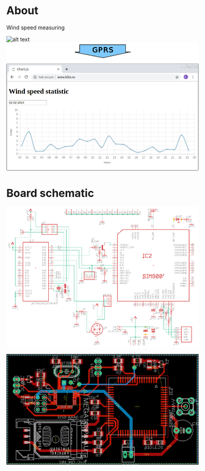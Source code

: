 # About

Wind speed measuring

![alt text](https://raw.githubusercontent.com/karruzz/avr_wind_speed/master/img/all.png)
![alt text](https://raw.githubusercontent.com/karruzz/avr_wind_speed/master/img/brows.png)

# Board schematic

![alt text](https://raw.githubusercontent.com/karruzz/avr_wind_speed/master/img/schematic.png)

![alt text](https://raw.githubusercontent.com/karruzz/avr_wind_speed/master/img/pcb.png)
